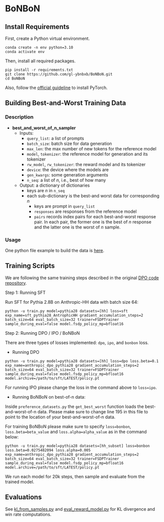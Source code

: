 # BoNBoN

## Install Requirements

First, create a Python virtual environment.

```
conda create -n env python=3.10
conda activate env
```

Then, install all required packages.
```
pip install -r requirements.txt
git clone https://github.com/gl-ybnbxb/BoNBoN.git
cd BoNBoN
```
Also, follow the [official guideline](https://pytorch.org/get-started/locally/) to install PyTorch.

## Building Best-and-Worst Training Data

### Description
* **best_and_worst_of_n_sampler**
    * Inputs:
        * `query_list`: a list of prompts
        * `batch_size`: batch size for data generation
        * `max_len`: the max number of new tokens for the reference model
        * `model`, `tokenizer`: the reference model for generation and its tokenizer
        * `rw_model`, `rw_tokenizer`: the reward model and its tokenizer
        * `device`: the device where the models are
        * `gen_kwargs`: some generation arguments
        * `n_seq`: a list of $n$, i.e., best of how many
    * Output: a dictionary of dictionaries
        * keys are $n$ in `n_seq`
        * each sub-dictionary is the best-and worst data for corresponding $n$
            * keys are prompt in `query_list`
            * `responses` are responses from the reference model
            * `pairs` records index pairs for each best-and-worst response pair. In each pair, the former one is the best of $n$ response and the latter one is the worst of $n$ sample.

### Usage

One python file example to build the data is [here](https://github.com/gl-ybnbxb/BoNBoN/blob/main/build_data/build_data_main.py).

## Training Scripts

We are following the same training steps described in the original [DPO code repository](https://github.com/eric-mitchell/direct-preference-optimization/tree/main).

Step 1: Running SFT

Run SFT for Pythia 2.8B on Anthropic-HH data with batch size 64:
```
python -u train.py model=pythia28 datasets=[hh] loss=sft exp_name=sft_pythia28_AntrophicHH gradient_accumulation_steps=2 batch_size=64 eval_batch_size=32 trainer=FSDPTrainer sample_during_eval=false model.fsdp_policy_mp=bfloat16
```

Step 2: Running DPO / IPO / BoNBoN

There are three types of losses implemented: `dpo`, `ipo`, and `bonbon` loss.

* Running DPO

```
python -u train.py model=pythia28 datasets=[hh] loss=dpo loss.beta=0.1 exp_name=anthropic_dpo_pythia28 gradient_accumulation_steps=2 batch_size=64 eval_batch_size=32 trainer=FSDPTrainer sample_during_eval=false model.fsdp_policy_mp=bfloat16 model.archive=/path/to/sft/LATEST/policy.pt
```

For running IPO please change the loss in the command above to `loss=ipo`.

* Running BoNBoN on best-of-n data:

Inside `preference_datasets.py` the `get_best_worst` function loads the best-and-worst-of-n data. Please make sure to change line 195 in this file to point to the location of your best-and-worst-of-n data.

For training BoNBoN please make sure to specify `loss=bonbon`, `loss.beta=beta_value` and `loss.alpha=alpha_value` as in the command below:  

```
python -u train.py model=pythia28 datasets=[hh_subset] loss=bonbon loss.beta=0.0275482094 loss.alpha=0.005 exp_name=anthropic_dpo_pythia28 gradient_accumulation_steps=2 batch_size=64 eval_batch_size=32 trainer=FSDPTrainer sample_during_eval=false model.fsdp_policy_mp=bfloat16 model.archive=/path/to/sft/LATEST/policy.pt
```

We run each model for 20k steps, then sample and evaluate from the trained model.

## Evaluations

See [kl_from_samples.py](https://github.com/gl-ybnbxb/BoNBoN/blob/main/metrics/kl_from_samples.py) and [eval_reward_model.py](https://github.com/gl-ybnbxb/BoNBoN/blob/main/metrics/eval_reward_model.py) for KL divergence and win rate computations.

